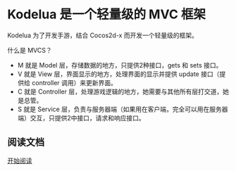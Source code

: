 Kodelua 是一个轻量级的 MVC 框架
========

Kodelua 为了开发手游，结合 Cocos2d-x 而开发一个轻量级的框架。

什么是 MVCS？

- M 就是 Model 层，存储数据的地方，只提供2种接口，gets 和 sets 接口。
- V 就是 View 层，界面显示的地方，处理界面的显示并提供 update 接口（提供给 controller 调用）来更新界面。
- C 就是 Controller 层，处理游戏逻辑的地方，她需要与其他所有层打交道，她是总管。
- S 就是 Service 层，负责与服务器端（如果用在客户端，完全可以用在服务器端）交互，只提供2中接口，请求和响应接口。

## 阅读文档
[开始阅读](kodelua/blob/master/00.md)